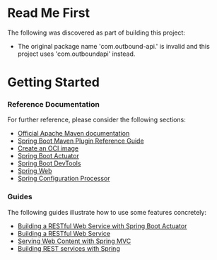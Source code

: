 # Read Me First
The following was discovered as part of building this project:

* The original package name 'com.outbound-api.' is invalid and this project uses 'com.outboundapi' instead.

# Getting Started

### Reference Documentation
For further reference, please consider the following sections:

* [Official Apache Maven documentation](https://maven.apache.org/guides/index.html)
* [Spring Boot Maven Plugin Reference Guide](https://docs.spring.io/spring-boot/docs/2.7.10/maven-plugin/reference/html/)
* [Create an OCI image](https://docs.spring.io/spring-boot/docs/2.7.10/maven-plugin/reference/html/#build-image)
* [Spring Boot Actuator](https://docs.spring.io/spring-boot/docs/2.7.10/reference/htmlsingle/#actuator)
* [Spring Boot DevTools](https://docs.spring.io/spring-boot/docs/2.7.10/reference/htmlsingle/#using.devtools)
* [Spring Web](https://docs.spring.io/spring-boot/docs/2.7.10/reference/htmlsingle/#web)
* [Spring Configuration Processor](https://docs.spring.io/spring-boot/docs/2.7.10/reference/htmlsingle/#appendix.configuration-metadata.annotation-processor)

### Guides
The following guides illustrate how to use some features concretely:

* [Building a RESTful Web Service with Spring Boot Actuator](https://spring.io/guides/gs/actuator-service/)
* [Building a RESTful Web Service](https://spring.io/guides/gs/rest-service/)
* [Serving Web Content with Spring MVC](https://spring.io/guides/gs/serving-web-content/)
* [Building REST services with Spring](https://spring.io/guides/tutorials/rest/)

